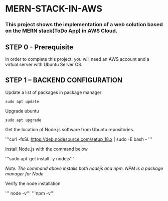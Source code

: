 # MERN-STACK-IN-AWS
### This project shows the implementation of a web solution based on the MERN stack(ToDo App) in AWS Cloud.

## STEP 0 - Prerequisite
In order to complete this project, you will need an AWS account and a virtual server with Ubuntu Server OS.

## STEP 1 – BACKEND CONFIGURATION
Update a list of packages in package manager

```sudo apt update ```

Upgrade ubuntu

```
sudo apt upgrade 
```

Get the location of Node.js software from Ubuntu repositories.

'''curl -fsSL https://deb.nodesource.com/setup_18.x | sudo -E bash - '''

Install Node.js with the command below

'''sudo apt-get install -y nodejs'''

*Note: The command above installs both nodejs and npm. NPM is a package manager for Node*

Verify the node installation

''' node -v'''  '''npm -v'''


